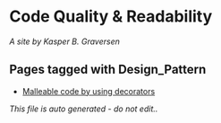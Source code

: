 ﻿# Code Quality & Readability
*A site by Kasper B. Graversen*

## Pages tagged with **Design_Pattern**

* [Malleable code by using decorators](Articles/Design/MalleableCodeUsingDecorators.md)



*This file is auto generated - do not edit..*
